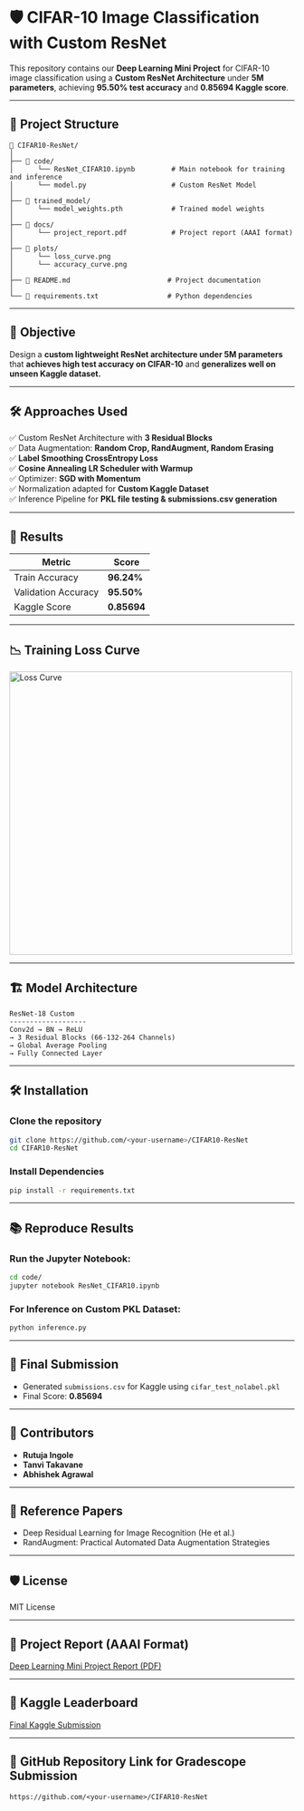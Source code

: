 
# 🛡️ CIFAR-10 Image Classification with Custom ResNet

This repository contains our **Deep Learning Mini Project** for CIFAR-10 image classification using a **Custom ResNet Architecture** under **5M parameters**, achieving **95.50% test accuracy** and **0.85694 Kaggle score**.

---

## 📂 Project Structure

```
📂 CIFAR10-ResNet/
│
├── 📂 code/
│      └── ResNet_CIFAR10.ipynb         # Main notebook for training and inference
│      └── model.py                     # Custom ResNet Model
│
├── 📂 trained_model/
│      └── model_weights.pth            # Trained model weights
│
├── 📂 docs/
│      └── project_report.pdf           # Project report (AAAI format)
│
├── 📂 plots/
│      └── loss_curve.png
│      └── accuracy_curve.png
│
├── 📝 README.md                        # Project documentation
│
└── 📄 requirements.txt                 # Python dependencies
```

---

## 🚀 **Objective**
Design a **custom lightweight ResNet architecture under 5M parameters** that **achieves high test accuracy on CIFAR-10** and **generalizes well on unseen Kaggle dataset.**

---

## 🛠️ **Approaches Used**
✅ Custom ResNet Architecture with **3 Residual Blocks**  
✅ Data Augmentation: **Random Crop, RandAugment, Random Erasing**  
✅ **Label Smoothing CrossEntropy Loss**  
✅ **Cosine Annealing LR Scheduler with Warmup**  
✅ Optimizer: **SGD with Momentum**  
✅ Normalization adapted for **Custom Kaggle Dataset**  
✅ Inference Pipeline for **PKL file testing & submissions.csv generation**

---

## 🎯 **Results**
| Metric             | Score         |
|----------------|---------------------|
| Train Accuracy        | **96.24%** |
| Validation Accuracy | **95.50%** |
| Kaggle Score          | **0.85694** |

---

## 📉 **Training Loss Curve**
<img src="./plots/loss_curve.png" alt="Loss Curve" width="500">

---

## 🏗️ Model Architecture
```
ResNet-18 Custom
-------------------
Conv2d → BN → ReLU
→ 3 Residual Blocks (66-132-264 Channels)
→ Global Average Pooling
→ Fully Connected Layer
```

---

## 🛠️ **Installation**
### Clone the repository
```bash
git clone https://github.com/<your-username>/CIFAR10-ResNet
cd CIFAR10-ResNet
```

### Install Dependencies
```bash
pip install -r requirements.txt
```

---

## 📚 **Reproduce Results**

### Run the Jupyter Notebook:
```bash
cd code/
jupyter notebook ResNet_CIFAR10.ipynb
```

### For Inference on Custom PKL Dataset:
```bash
python inference.py
```

---

## 🏁 **Final Submission**
- Generated `submissions.csv` for Kaggle using `cifar_test_nolabel.pkl`
- Final Score: **0.85694**

---

## 👤 **Contributors**
- **Rutuja Ingole**  
- **Tanvi Takavane**  
- **Abhishek Agrawal**

---

## 📌 Reference Papers
- Deep Residual Learning for Image Recognition (He et al.)
- RandAugment: Practical Automated Data Augmentation Strategies

---

## 🛡️ License
MIT License

---

## 🔗 Project Report (AAAI Format)
[Deep Learning Mini Project Report (PDF)](./docs/project_report.pdf)

---

## 🔗 Kaggle Leaderboard
[Final Kaggle Submission](https://www.kaggle.com/competitions/cifar10-resnet/)

---

## 🌟 **GitHub Repository Link for Gradescope Submission**
```
https://github.com/<your-username>/CIFAR10-ResNet
```
